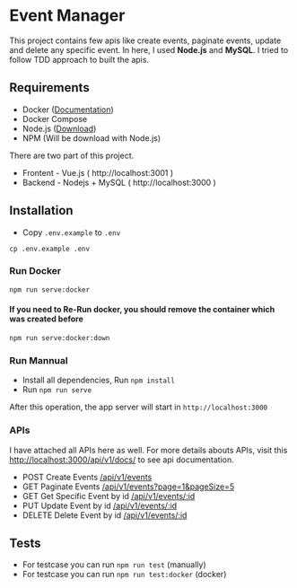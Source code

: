 # Event Manager

This project contains few apis like create events, paginate events, update and delete any specific event. In here, I used **Node.js** and **MySQL**. I tried to follow TDD approach to built the apis. 

## Requirements
- Docker ([Documentation](https://www.docker.com/get-started/))
- Docker Compose
- Node.js ([Download](https://nodejs.org/en/))
- NPM (Will be download with Node.js)

There are two part of this project. 
* Frontent - Vue.js ( http://localhost:3001 )
* Backend - Nodejs + MySQL ( http://localhost:3000 )

## Installation
- Copy `.env.example` to `.env` 
```
cp .env.example .env
```

### Run Docker
```
npm run serve:docker
```
#### If you need to Re-Run docker, you should remove the container which was created before
```
npm run serve:docker:down
```

### Run Mannual
- Install all dependencies, Run `npm install` 
- Run `npm run serve`

After this operation, the app server will start in `http://localhost:3000`

### APIs
I have attached all APIs here as well.
For more details abouts APIs, visit this [http://localhost:3000/api/v1/docs/](http://localhost:3000/api/v1/docs/) to see api documentation.


- POST Create Events [/api/v1/events](http://localhost:3000/api/v1/events)
- GET Paginate Events [/api/v1/events?page=1&pageSize=5](http://localhost:3000/api/v1/events?page=1&pageSize=5)
- GET Get Specific Event by id [/api/v1/events/:id](http://localhost:3000/api/v1/events/:id)
- PUT Update Event by id [/api/v1/events/:id](http://localhost:3000/api/v1/events/:id)
- DELETE Delete Event by id [/api/v1/events/:id](http://localhost:3000/api/v1/events/:id)

## Tests
- For testcase you can run `npm run test` (manually)
- For testcase you can run `npm run test:docker` (docker)



